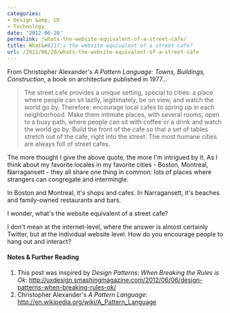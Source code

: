 ```yaml
---
categories:
- Design &amp; UX
- Technology
date: '2012-06-20'
permalink: /whats-the-website-equivalent-of-a-street-cafe/
title: What&#8217;s the website equivalent of a street cafe?
url: /2012/06/20/whats-the-website-equivalent-of-a-street-cafe
---
```


From Christopher Alexander's <em>A Pattern Language: Towns, Buildings, Construction</em>, a book on architecture published in 1977...

<blockquote>The street cafe provides a unique setting, special to cities: a place where people can sit lazily, legitimately, be on view, and watch the world go by. Therefore: encourage local cafes to spring up in each neighborhood. Make them intimate places, with several rooms, open to a busy path, where people can sit with coffee or a drink and watch the world go by. Build the front of the cafe so that a set of tables stretch out of the cafe, right into the street. The most humane cities are always full of street cafes.</blockquote>

The more thought I give the above quote, the more I'm intrigued by it. As I think about my favorite locales in my favorite cities - Boston, Montreal, Narragansett - they all share one thing in common: lots of places where strangers can congregate and intermingle.

In Boston and Montreal, it's shops and cafes. In Narragansett, it's beaches and family-owned restaurants and bars.

I wonder, what's the website equivalent of a street cafe?

I don't mean at the internet-level, where the answer is almost certainly Twitter, but at the individual website level. How do you encourage people to hang out and interact?

<h4>Notes & Further Reading</h4>

<ol>
<li>This post was inspired by <em>Design Patterns: When Breaking the Rules is Ok</em>: <a href="http://uxdesign.smashingmagazine.com/2012/06/06/design-patterns-when-breaking-rules-ok/">http://uxdesign.smashingmagazine.com/2012/06/06/design-patterns-when-breaking-rules-ok/</a></li>
<li>Christopher Alexander's <em>A Pattern Language</em>: <a href="http://en.wikipedia.org/wiki/A_Pattern_Language">http://en.wikipedia.org/wiki/A_Pattern_Language</a></li>
</ol>